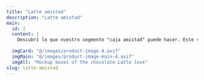 ```yaml
---
title: "Latte amistad"
description: "Latte amistad" 
main:
  id: 2
  content: |
    Descubrí lo que nuestro segmento "caja amistad" puede hacer. Este segmento sirve para esos momentos en los que queres regalar algo copado para tu amigo y no sabes que...
 
  imgCard: "@/images/product-image-4.avif"
  imgMain: "@/images/product-image-main-4.avif"
  imgAlt: "Mockup boxes of the chocolate Latte love"
slug: latte-amistad
---
```

